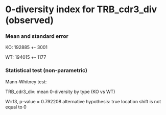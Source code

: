 


# 0-diversity index for TRB_cdr3_div (observed)

### Mean and standard error

KO: 192885 +- 3001

WT: 194015 +- 1177

### Statistical test (non-parametric)

Mann-Whitney test:

 TRB_cdr3_div: mean 0-diversity by type (KO vs WT)

W=13, p-value = 0.792208
alternative hypothesis: true location shift is not equal to 0


